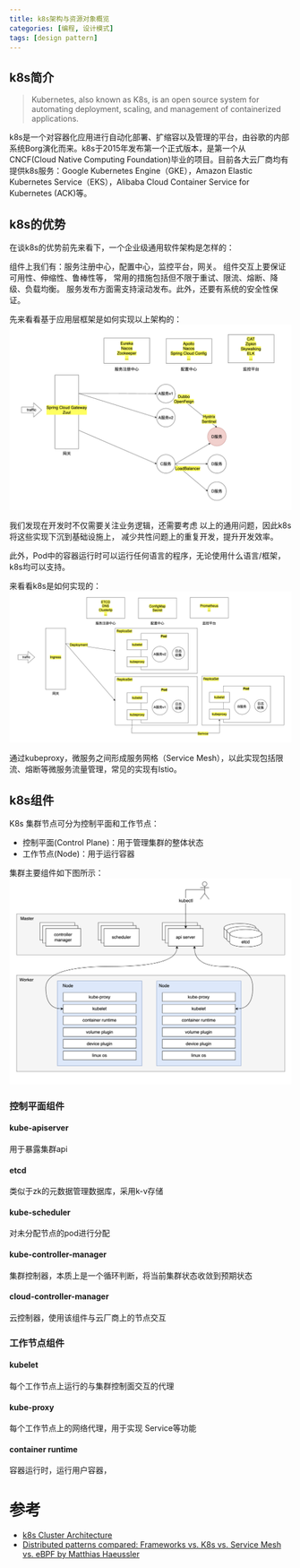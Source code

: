 ```yaml
---
title: k8s架构与资源对象概览
categories: [编程, 设计模式]
tags: [design pattern]
---
```


## k8s简介

> Kubernetes, also known as K8s, is an open source system for automating deployment, 
> scaling, and management of containerized applications.

k8s是一个对容器化应用进行自动化部署、扩缩容以及管理的平台，由谷歌的内部系统Borg演化而来。k8s于2015年发布第一个正式版本，是第一个从CNCF(Cloud Native Computing Foundation)毕业的项目。目前各大云厂商均有提供k8s服务：Google Kubernetes Engine（GKE），Amazon Elastic Kubernetes Service（EKS），Alibaba Cloud Container Service for Kubernetes (ACK)等。


## k8s的优势

在谈k8s的优势前先来看下，一个企业级通用软件架构是怎样的：

组件上我们有：服务注册中心，配置中心，监控平台，网关。
组件交互上要保证可用性、伸缩性、鲁棒性等，
常用的措施包括但不限于重试、限流、熔断、降级、负载均衡。
服务发布方面需支持滚动发布。此外，还要有系统的安全性保证。

先来看看基于应用层框架是如何实现以上架构的：
![](/assets/2024/12/16/framework.png)

我们发现在开发时不仅需要关注业务逻辑，还需要考虑
以上的通用问题，因此k8s将这些实现下沉到基础设施上，
减少共性问题上的重复开发，提升开发效率。

此外，Pod中的容器运行时可以运行任何语言的程序，无论使用什么语言/框架，k8s均可以支持。

来看看k8s是如何实现的：
![](/assets/2024/12/16/k8s.png)

通过kubeproxy，微服务之间形成服务网格（Service Mesh），以此实现包括限流、熔断等微服务流量管理，常见的实现有Istio。


## k8s组件

K8s 集群节点可分为控制平面和工作节点：
- 控制平面(Control Plane)：用于管理集群的整体状态
- 工作节点(Node)：用于运行容器

集群主要组件如下图所示：
![](/assets/2024/12/16/arch.png)

### 控制平面组件

#### kube-apiserver
用于暴露集群api

#### etcd
类似于zk的元数据管理数据库，采用k-v存储

#### kube-scheduler
对未分配节点的pod进行分配

#### kube-controller-manager
集群控制器，本质上是一个循环判断，将当前集群状态收敛到预期状态

#### cloud-controller-manager
云控制器，使用该组件与云厂商上的节点交互

### 工作节点组件

#### kubelet
每个工作节点上运行的与集群控制面交互的代理

#### kube-proxy
每个工作节点上的网络代理，用于实现 Service等功能

#### container runtime
容器运行时，运行用户容器，


# 参考
- [k8s Cluster Architecture](https://kubernetes.io/docs/concepts/architecture/)
- [Distributed patterns compared: Frameworks vs. K8s vs. Service Mesh vs. eBPF by Matthias Haeussler](https://www.youtube.com/watch?v=QpU_qHN4MWo&t=408s)